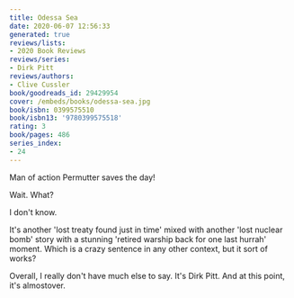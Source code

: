 ```yaml
---
title: Odessa Sea
date: 2020-06-07 12:56:33
generated: true
reviews/lists:
- 2020 Book Reviews
reviews/series:
- Dirk Pitt
reviews/authors:
- Clive Cussler
book/goodreads_id: 29429954
cover: /embeds/books/odessa-sea.jpg
book/isbn: 0399575510
book/isbn13: '9780399575518'
rating: 3
book/pages: 486
series_index:
- 24
---
```

Man of action Permutter saves the day!  

Wait. What?  

<!--more-->

I don't know.  

It's another 'lost treaty found just in time' mixed with another 'lost nuclear bomb' story with a stunning 'retired warship back for one last hurrah' moment. Which is a crazy sentence in any other context, but it sort of works?  

Overall, I really don't have much else to say. It's Dirk Pitt. And at this point, it's almostover.